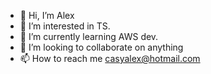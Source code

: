- 👋 Hi, I’m Alex
- 👀 I’m interested in TS.
- 🌱 I’m currently learning AWS dev.
- 💞️ I’m looking to collaborate on anything
- 📫 How to reach me casyalex@hotmail.com

<!---
casyalex/casyalex is a ✨ special ✨ repository because its `README.md` (this file) appears on your GitHub profile.
You can click the Preview link to take a look at your changes.
--->
